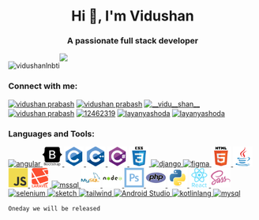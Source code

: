 <h1 align="center">Hi 👋, I'm Vidushan</h1>
<h3 align="center">A passionate full stack developer</h3>
<img align="right" width="400" src="https://c4.wallpaperflare.com/wallpaper/958/66/509/death-babies-animation-dark-humor-old-people-children-bed-life-wallpaper-preview.jpg"
<p align="left"> <img src="https://komarev.com/ghpvc/?username=vidushanlnbti&label=Profile%20views&color=0e75b6&style=flat" alt="vidushanlnbti" /> </p>

<h3 align="left">Connect with me:</h3>
<p align="left">
<a href="https://www.linkedin.com/in/vidushan-prabash-aa8a36271/" target="_self"><img align="center" src="https://raw.githubusercontent.com/rahuldkjain/github-profile-readme-generator/master/src/images/icons/Social/linked-in-alt.svg" alt="vidushan prabash" height="30" width="40" /></a>
<a href="https://web.facebook.com/vidushan.prabash" target="_self"><img align="center" src="https://raw.githubusercontent.com/rahuldkjain/github-profile-readme-generator/master/src/images/icons/Social/facebook.svg" alt="vidushan prabash" height="30" width="40" /></a>
<a href="https://www.instagram.com/__vidu__shan__/" target="_self"><img align="center" src="https://raw.githubusercontent.com/rahuldkjain/github-profile-readme-generator/master/src/images/icons/Social/instagram.svg" alt="__vidu__shan__" height="30" width="40" /></a>
<a href="https://youtube.com/@vidushanprabash4978" target="_self"><img align="center" src="https://raw.githubusercontent.com/rahuldkjain/github-profile-readme-generator/master/src/images/icons/Social/youtube.svg" alt="vidushan prabash" height="30" width="40" /></a>
<a href="https://stackoverflow.com/users/20851054/vidushan" target="_self"><img align="center" src="https://raw.githubusercontent.com/rahuldkjain/github-profile-readme-generator/master/src/images/icons/Social/stack-overflow.svg" alt="12462319" height="30" width="40" /></a>
<a href="https://leetcode.com/VidushanLNBTI/" target="_self"><img align="center" src="https://raw.githubusercontent.com/rahuldkjain/github-profile-readme-generator/master/src/images/icons/Social/leet-code.svg" alt="layanyashoda" height="30" width="40" /></a>
<a href="https://codesandbox.io/dashboard/recent?workspace=854637cf-0f64-4c6c-8bec-2aff7a0e4d0f" target="_self"><img align="center" src="https://raw.githubusercontent.com/rahuldkjain/github-profile-readme-generator/master/src/images/icons/Social/codesandbox.svg" alt="layanyashoda" height="30" width="40" /></a>



  
</p>

<h3 align="left">Languages and Tools:</h3>
<p align="left"> <a href="https://angular.io" target="_blank" rel="noreferrer"> <img src="https://angular.io/assets/images/logos/angular/angular.svg" alt="angular" width="40" height="40"/> </a> <a href="https://getbootstrap.com" target="_blank" rel="noreferrer"> <img src="https://raw.githubusercontent.com/devicons/devicon/master/icons/bootstrap/bootstrap-plain-wordmark.svg" alt="bootstrap" width="40" height="40"/> </a> <a href="https://www.cprogramming.com/" target="_blank" rel="noreferrer"> <img src="https://raw.githubusercontent.com/devicons/devicon/master/icons/c/c-original.svg" alt="c" width="40" height="40"/> </a> <a href="https://www.w3schools.com/cpp/" target="_blank" rel="noreferrer"> <img src="https://raw.githubusercontent.com/devicons/devicon/master/icons/cplusplus/cplusplus-original.svg" alt="cplusplus" width="40" height="40"/> </a> <a href="https://www.w3schools.com/cs/" target="_blank" rel="noreferrer"> <img src="https://raw.githubusercontent.com/devicons/devicon/master/icons/csharp/csharp-original.svg" alt="csharp" width="40" height="40"/> </a> <a href="https://www.w3schools.com/css/" target="_blank" rel="noreferrer"> <img src="https://raw.githubusercontent.com/devicons/devicon/master/icons/css3/css3-original-wordmark.svg" alt="css3" width="40" height="40"/> </a> <a href="https://www.djangoproject.com/" target="_blank" rel="noreferrer"> <img src="https://cdn.worldvectorlogo.com/logos/django.svg" alt="django" width="40" height="40"/> </a> <a href="https://www.figma.com/" target="_blank" rel="noreferrer"> <img src="https://www.vectorlogo.zone/logos/figma/figma-icon.svg" alt="figma" width="40" height="40"/> </a> <a href="https://www.w3.org/html/" target="_blank" rel="noreferrer"> <img src="https://raw.githubusercontent.com/devicons/devicon/master/icons/html5/html5-original-wordmark.svg" alt="html5" width="40" height="40"/> </a> <a href="https://www.java.com" target="_blank" rel="noreferrer"> <img src="https://raw.githubusercontent.com/devicons/devicon/master/icons/java/java-original.svg" alt="java" width="40" height="40"/> </a> <a href="https://developer.mozilla.org/en-US/docs/Web/JavaScript" target="_blank" rel="noreferrer"> <img src="https://raw.githubusercontent.com/devicons/devicon/master/icons/javascript/javascript-original.svg" alt="javascript" width="40" height="40"/> </a> <a href="https://laravel.com/" target="_blank" rel="noreferrer"> <img src="https://raw.githubusercontent.com/devicons/devicon/master/icons/laravel/laravel-plain-wordmark.svg" alt="laravel" width="40" height="40"/> </a> <a href="https://www.microsoft.com/en-us/sql-server" target="_blank" rel="noreferrer"> <img src="https://www.svgrepo.com/show/303229/microsoft-sql-server-logo.svg" alt="mssql" width="40" height="40"/> </a> <a href="https://www.mysql.com/" target="_blank" rel="noreferrer"> <img src="https://raw.githubusercontent.com/devicons/devicon/master/icons/mysql/mysql-original-wordmark.svg" alt="mysql" width="40" height="40"/> </a> <a href="https://nodejs.org" target="_blank" rel="noreferrer"> <img src="https://raw.githubusercontent.com/devicons/devicon/master/icons/nodejs/nodejs-original-wordmark.svg" alt="nodejs" width="40" height="40"/> </a> <a href="https://www.photoshop.com/en" target="_blank" rel="noreferrer"> <img src="https://raw.githubusercontent.com/devicons/devicon/master/icons/photoshop/photoshop-line.svg" alt="photoshop" width="40" height="40"/> </a> <a href="https://www.php.net" target="_blank" rel="noreferrer"> <img src="https://raw.githubusercontent.com/devicons/devicon/master/icons/php/php-original.svg" alt="php" width="40" height="40"/> </a> <a href="https://www.python.org" target="_blank" rel="noreferrer"> <img src="https://raw.githubusercontent.com/devicons/devicon/master/icons/python/python-original.svg" alt="python" width="40" height="40"/> </a> <a href="https://reactjs.org/" target="_blank" rel="noreferrer"> <img src="https://raw.githubusercontent.com/devicons/devicon/master/icons/react/react-original-wordmark.svg" alt="react" width="40" height="40"/> </a> <a href="https://sass-lang.com" target="_blank" rel="noreferrer"> <img src="https://raw.githubusercontent.com/devicons/devicon/master/icons/sass/sass-original.svg" alt="sass" width="40" height="40"/> </a> <a href="https://www.selenium.dev" target="_blank" rel="noreferrer"> <img src="https://raw.githubusercontent.com/detain/svg-logos/780f25886640cef088af994181646db2f6b1a3f8/svg/selenium-logo.svg" alt="selenium" width="40" height="40"/> </a> <a href="https://www.sketch.com/" target="_blank" rel="noreferrer"> <img src="https://www.vectorlogo.zone/logos/sketchapp/sketchapp-icon.svg" alt="sketch" width="40" height="40"/> </a> 
<a href="https://tailwindcss.com/" target="_blank" rel="noreferrer"> <img src="https://www.vectorlogo.zone/logos/tailwindcss/tailwindcss-icon.svg" alt="tailwind" width="40" height="40"/> </a> 
<a href="https://developer.android.com/studio" target="_blank" rel="noreferrer"> <img src="https://www.vectorlogo.zone/logos/android/android-icon.svg" alt="Android Studio" width="40" height="40"/> </a>
<a href="https://kotlinlang.org/" target="_blank" rel="noreferrer"> <img src="https://www.vectorlogo.zone/logos/kotlin/kotlin-icon.svg" alt="kotlinlang" width="40" height="40"/> </a>
<a href="https://www.mysql.com/products/workbench/" target="_blank" rel="noreferrer"> <img src="https://www.vectorlogo.zone/logos/mysql/mysql-icon.svg" alt="mysql" width="40" height="40"/> </a>
</p>

```sh
Oneday we will be released
```
